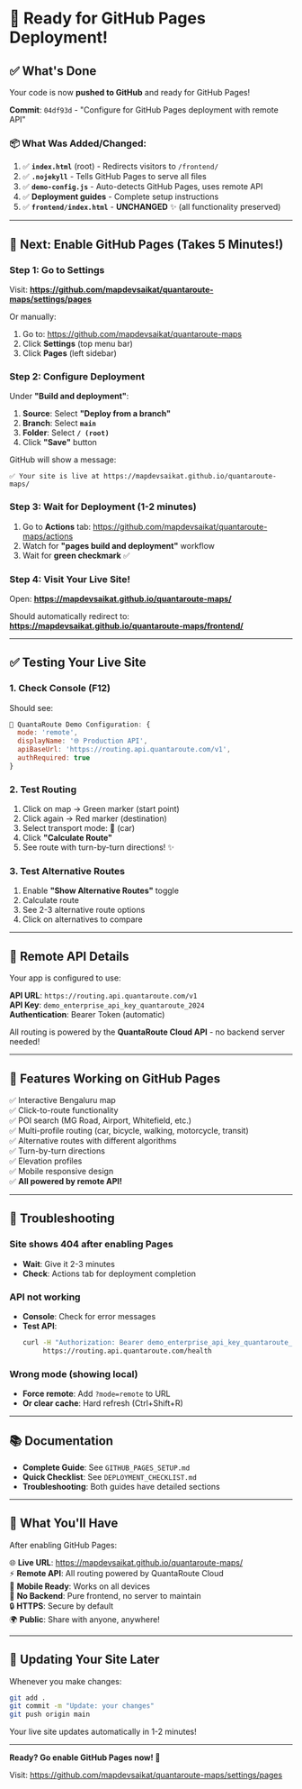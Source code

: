 # 🚀 Ready for GitHub Pages Deployment!

## ✅ What's Done

Your code is now **pushed to GitHub** and ready for GitHub Pages!

**Commit**: `04df93d` - "Configure for GitHub Pages deployment with remote API"

### 📦 What Was Added/Changed:

1. ✅ **`index.html`** (root) - Redirects visitors to `/frontend/`
2. ✅ **`.nojekyll`** - Tells GitHub Pages to serve all files
3. ✅ **`demo-config.js`** - Auto-detects GitHub Pages, uses remote API
4. ✅ **Deployment guides** - Complete setup instructions
5. ✅ **`frontend/index.html`** - **UNCHANGED** ✨ (all functionality preserved)

---

## 🎯 Next: Enable GitHub Pages (Takes 5 Minutes!)

### **Step 1: Go to Settings**

Visit: **https://github.com/mapdevsaikat/quantaroute-maps/settings/pages**

Or manually:
1. Go to: https://github.com/mapdevsaikat/quantaroute-maps
2. Click **Settings** (top menu bar)
3. Click **Pages** (left sidebar)

### **Step 2: Configure Deployment**

Under **"Build and deployment"**:

1. **Source**: Select **"Deploy from a branch"**
2. **Branch**: Select **`main`**
3. **Folder**: Select **`/ (root)`**
4. Click **"Save"** button

GitHub will show a message:
```
✅ Your site is live at https://mapdevsaikat.github.io/quantaroute-maps/
```

### **Step 3: Wait for Deployment (1-2 minutes)**

1. Go to **Actions** tab: https://github.com/mapdevsaikat/quantaroute-maps/actions
2. Watch for **"pages build and deployment"** workflow
3. Wait for **green checkmark** ✅

### **Step 4: Visit Your Live Site!**

Open: **https://mapdevsaikat.github.io/quantaroute-maps/**

Should automatically redirect to:
**https://mapdevsaikat.github.io/quantaroute-maps/frontend/**

---

## ✅ Testing Your Live Site

### **1. Check Console (F12)**

Should see:
```javascript
🔧 QuantaRoute Demo Configuration: {
  mode: 'remote',
  displayName: '🌐 Production API',
  apiBaseUrl: 'https://routing.api.quantaroute.com/v1',
  authRequired: true
}
```

### **2. Test Routing**

1. Click on map → Green marker (start point)
2. Click again → Red marker (destination)
3. Select transport mode: 🚗 (car)
4. Click **"Calculate Route"**
5. See route with turn-by-turn directions! ✨

### **3. Test Alternative Routes**

1. Enable **"Show Alternative Routes"** toggle
2. Calculate route
3. See 2-3 alternative route options
4. Click on alternatives to compare

---

## 🔑 Remote API Details

Your app is configured to use:

**API URL**: `https://routing.api.quantaroute.com/v1`  
**API Key**: `demo_enterprise_api_key_quantaroute_2024`  
**Authentication**: Bearer Token (automatic)

All routing is powered by the **QuantaRoute Cloud API** - no backend server needed!

---

## 📱 Features Working on GitHub Pages

✅ Interactive Bengaluru map  
✅ Click-to-route functionality  
✅ POI search (MG Road, Airport, Whitefield, etc.)  
✅ Multi-profile routing (car, bicycle, walking, motorcycle, transit)  
✅ Alternative routes with different algorithms  
✅ Turn-by-turn directions  
✅ Elevation profiles  
✅ Mobile responsive design  
✅ **All powered by remote API!**

---

## 🐛 Troubleshooting

### Site shows 404 after enabling Pages
- **Wait**: Give it 2-3 minutes
- **Check**: Actions tab for deployment completion

### API not working
- **Console**: Check for error messages
- **Test API**:
  ```bash
  curl -H "Authorization: Bearer demo_enterprise_api_key_quantaroute_2024" \
       https://routing.api.quantaroute.com/health
  ```

### Wrong mode (showing local)
- **Force remote**: Add `?mode=remote` to URL
- **Or clear cache**: Hard refresh (Ctrl+Shift+R)

---

## 📚 Documentation

- **Complete Guide**: See `GITHUB_PAGES_SETUP.md`
- **Quick Checklist**: See `DEPLOYMENT_CHECKLIST.md`
- **Troubleshooting**: Both guides have detailed sections

---

## 🎉 What You'll Have

After enabling GitHub Pages:

🌐 **Live URL**: https://mapdevsaikat.github.io/quantaroute-maps/  
⚡ **Remote API**: All routing powered by QuantaRoute Cloud  
📱 **Mobile Ready**: Works on all devices  
🚀 **No Backend**: Pure frontend, no server to maintain  
🔒 **HTTPS**: Secure by default  
🌍 **Public**: Share with anyone, anywhere!

---

## 🔄 Updating Your Site Later

Whenever you make changes:

```bash
git add .
git commit -m "Update: your changes"
git push origin main
```

Your live site updates automatically in 1-2 minutes!

---

**Ready? Go enable GitHub Pages now! 🚀**

Visit: https://github.com/mapdevsaikat/quantaroute-maps/settings/pages

